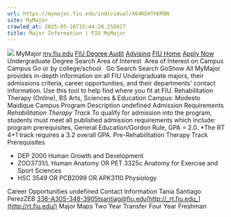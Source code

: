 ```yaml
---
url: https://mymajor.fiu.edu/individual/464REHTHERON
site: MyMajor
crawled_at: 2025-05-16T15:44:20.158427
title: Major Information | FIU MyMajor
---
```


![](https://mymajor.fiu.edu/assets/logo-T4VPR2BI.png)
MyMajor
[my.fiu.edu](https://my.fiu.edu/)
[FIU Degree Audit](https://dasa.fiu.edu/all-departments/advising/panther-success-hub/panther-degree-audit/)
[Advising](https://advising.fiu.edu)
[FIU Home](https://www.fiu.edu/)
[Apply Now](https://admissions.fiu.edu/)
Undergraduate Degree Search
Area of Interest
​
Area of Interest
on
Campus
​
Campus
Go
or by college/school
​
​
Go
Search
Search
GoShow All
MyMajor provides in-depth information on all FIU Undergraduate majors, their admissions criteria, career opportunities, and their departments' contact information. Use this tool to help find where you fit at FIU.
Rehabilitation Therapy (Online),
BS
Arts, Sciences & Education
Campus:
Modesto Maidique Campus
Program Description
undefined
Admission Requirements
 _Rehabilitation Therapy Track_
To qualify for admission into the program, students must meet all published admission requirements which include: program prerequisites, General Education/Gordon Rule, GPA = 2.0. *The RT 4+1 track requires a 3.2 overall GPA.
Pre-Rehabilitation Therapy Track Prerequisites
  * DEP 2000 Human Growth and Development
  * ZOO3731/L Human Anatomy OR PET 3325c Anatomy for Exercise and Sport Sciences
  * HSC 3549 OR PCB2099 OR APK3110 Physiology


Career Opportunities
undefined
Contact Information
Tania Santiago PerezZEB 336-A305-348-3905tsantiag@fiu.edu[http://_rt.fiu.edu_](http://rt.fiu.edu/)
Major Maps
Two Year Transfer
Four Year Freshman
